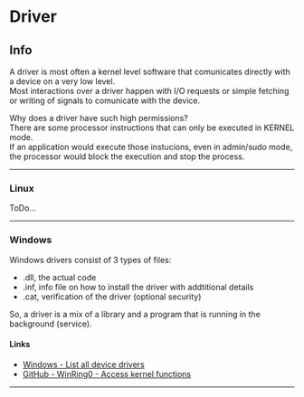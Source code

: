 # Driver
## Info
A driver is most often a kernel level software that comunicates directly with a device on a very low level.<br>
Most interactions over a driver happen with I/O requests or simple fetching or writing of signals to comunicate with the device.

Why does a driver have such high permissions? <br>
There are some processor instructions that can only be executed in KERNEL mode.<br>
If an application would execute those instucions, even in admin/sudo mode, the processor would block the execution and stop the process.

---

### Linux
ToDo...

---

### Windows
Windows drivers consist of 3 types of files:
- .dll, the actual code
- .inf, info file on how to install the driver with addtitional details
- .cat, verification of the driver (optional security)

So, a driver is a mix of a library and a program that is running in the background (service).

#### Links
- [Windows - List all device drivers](https://learn.microsoft.com/en-us/windows/win32/psapi/enumerating-all-device-drivers-in-the-system)
- [GitHub - WinRing0 - Access kernel functions](https://github.com/GermanAizek/WinRing0/tree/master)

---
